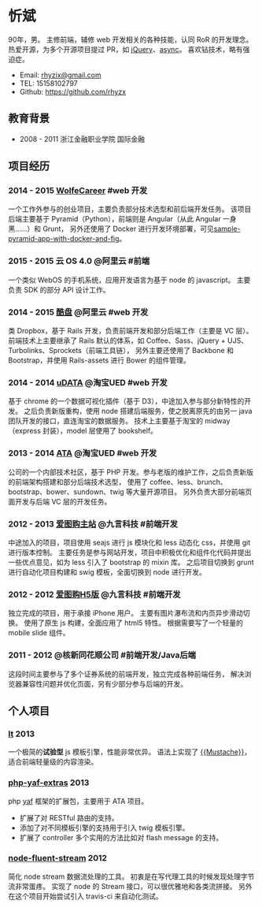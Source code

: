 # 忻斌

90年，男。
主修前端，辅修 web 开发相关的各种技能，认同 RoR 的开发理念。
热爱开源，为多个开源项目提过 PR，如 [jQuery](https://github.com/jquery/jquery/pull/1888)、[async](https://github.com/caolan/async/pull/216)。
喜欢钻技术，略有强迫症。

- Email: rhyzix@gmail.com
- TEL: 15158102797
- Github: https://github.com/rhyzx


## 教育背景

- 2008 - 2011 浙江金融职业学院 国际金融


## 项目经历

### 2014 - 2015 [WolfeCareer](http://wolfecareer.com/) #web 开发
一个工作外参与的创业项目，主要负责部分技术选型和前后端开发任务。
该项目后端主要基于 Pyramid（Python），前端则是 Angular（从此 Angular 一身黑……）和 Grunt，
另外还使用了 Docker 进行开发环境部署，可见[sample-pyramid-app-with-docker-and-fig](https://github.com/rhyzx/sample-pyramid-app-with-docker-and-fig)。


### 2015 - 2015 云 OS 4.0 @阿里云 #前端
一个类似 WebOS 的手机系统，应用开发语言为基于 node 的 javascript。
主要负责 SDK 的部分 API 设计工作。


### 2014 - 2015 [酷盘](https://kanbox.com/) @阿里云 #web 开发
类 Dropbox，基于 Rails 开发，负责前端开发和部分后端工作（主要是 VC 层）。
前端技术上主要继承了 Rails 默认的体系，如 Coffee、Sass、jQuery + UJS、Turbolinks、Sprockets（前端工具链），
另外主要还使用了 Backbone 和 Bootstrap，并使用 Rails-assets 进行 Bower 的组件管理。


### 2014 - 2014 [uDATA](http://udata.taobao.net/) @淘宝UED #web 开发
基于 chrome 的一个数据可视化插件（基于 D3），中途加入参与部分新特性的开发。
之后负责新版重构，使用 node 搭建后端服务，使之脱离原先的由另一 java 团队开发的接口，直连淘宝的数据服务。
技术上主要基于淘宝的 midway（express 封装），model 层使用了 bookshelf。


### 2013 - 2014 [ATA](http://atatech.org/) @淘宝UED #web 开发
公司的一个内部技术社区，基于 PHP 开发。参与老版的维护工作，之后负责新版的前端架构搭建和部分后端技术选型，
使用了 coffee、less、brunch、bootstrap、bower、sundown、twig 等大量开源项目。
另外负责大部分前端页面开发与后端 VC 层的开发任务。


### 2012 - 2013 [爱图购主站](http://itugo.com/) @九言科技 #前端开发
中途加入的项目，项目使用 seajs 进行 js 模块化和 less 动态化 css，并使用 git 进行版本控制。
主要任务是参与网站开发，项目中积极优化和组件化代码并提出一些优点意见，如为 less 引入了 bootstrap 的 mixin 库。
之后项目切换到 grunt 进行自动化项目构建和 swig 模板，全面切换到 node 进行开发。


### 2012 - 2012 [爱图购H5版](http://m.itugo.com/) @九言科技 #前端开发
独立完成的项目，用于承接 iPhone 用户。
主要有图片瀑布流和内页异步滑动切换。
使用了原生 js 构建，全面应用了 html5 特性。
根据需要写了一个轻量的 mobile slide 组件。


### 2011 - 2012 @核新同花顺公司 #前端开发/Java后端
这段时间主要参与了多个证券系统的前端开发，独立完成各种前端任务，
解决浏览器兼容性问题并优化页面，另有少部分参与后端的开发。


## 个人项目

### [lt](https://github.com/rhyzx/lt) 2013
一个极简的**试验型** js 模板引擎，性能非常优异。
语法上实现了 [{{Mustache}}](http://mustache.github.com/)，适合前端轻量级的内容渲染。


### [php-yaf-extras](https://github.com/rhyzx/php-yaf-extras) 2013
php [yaf](http://php.net/manual/en/book.yaf.php) 框架的扩展包，主要用于 ATA 项目。

- 扩展了对 RESTful 路由的支持。
- 添加了对不同模板引擎的支持用于引入 twig 模板引擎。
- 扩展了 controller 多个实用的方法比如对 flash message 的支持。


### [node-fluent-stream](https://github.com/rhyzx/node-fluent-stream) 2012

简化 node stream 数据流处理的工具。
初衷是在写代理工具的时候发现处理字节流非常蛋疼。
实现了 node 的 Stream 接口，可以很优雅地和各类流拼接。
另外在这个项目开始尝试引入 travis-ci 来自动化测试。

